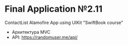 # Final Application №2.11
ContactList Alamofire App using UIKit "SwiftBook course"

- Архитектура MVC
- API: https://randomuser.me/api/

<img src=" " style="width:300px;"/>
